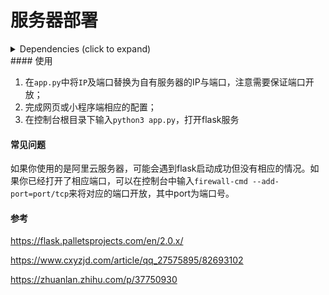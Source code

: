 # 服务器部署

<details>
  <summary> Dependencies (click to expand) </summary>
  - flask
  - socket
  - cv2
  - datetime
  - random
  - copy
  - flask_cors
  - scipy
  - numpy
  - skimage
  - numba
  - </details>
#### 使用

1. 在`app.py`中将`IP`及端口替换为自有服务器的IP与端口，注意需要保证端口开放；
2. 完成网页或小程序端相应的配置；
3. 在控制台根目录下输入`python3 app.py`，打开flask服务

#### 常见问题

如果你使用的是阿里云服务器，可能会遇到flask启动成功但没有相应的情况。如果你已经打开了相应端口，可以在控制台中输入`firewall-cmd --add-port=port/tcp`来将对应的端口开放，其中port为端口号。

#### 参考

https://flask.palletsprojects.com/en/2.0.x/

https://www.cxyzjd.com/article/qq_27575895/82693102

https://zhuanlan.zhihu.com/p/37750930

